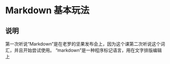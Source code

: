 # Markdown 基本玩法

## 说明

第一次听说“Markdown”是在老罗的坚果发布会上，因为这个课第二次听说这个词汇，并且开始尝试使用。
“markdown”是一种程序标记语言，用在文字排版编辑上

